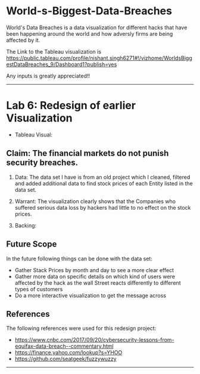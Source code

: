 # World-s-Biggest-Data-Breaches

World's Data Breaches is a data visualization for different hacks that have been happening around the world and how adversly firms are being affected by it.

The Link to the Tableau visualization is https://public.tableau.com/profile/nishant.singh6271#!/vizhome/WorldsBiggestDataBreaches_9/Dashboard1?publish=yes

Any inputs is greatly appreciated!!

******************************************************************************************************************************

# Lab 6: Redesign of earlier Visualization

* Tableau Visual: 



## Claim: The financial markets do not punish security breaches.

1. Data: The data set I have is from an old project which I cleaned, filtered and added additional data to find stock prices of each Entity listed in the data set.

2. Warrant: The visualization clearly shows that the Companies who suffered serious data loss by hackers had little to no effect on the stock prices.

3. Backing: 


## Future Scope

In the future following things can be done with the data set:

* Gather Stack Prices by month and day to see a more clear effect 
* Gather more data on specific details on which kind of users were affected by the hack as the wall Street reacts differently to different types of customers 
* Do a more interactive visualization to get the message across 

## References

The following references were used for this redesign project:

* https://www.cnbc.com/2017/09/20/cybersecurity-lessons-from-equifax-data-breach--commentary.html
* https://finance.yahoo.com/lookup?s=YHOO
* https://github.com/seatgeek/fuzzywuzzy


******************************************************************************************************************************












